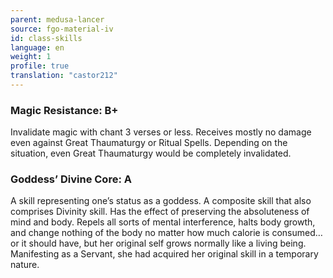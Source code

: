 ```yaml
---
parent: medusa-lancer
source: fgo-material-iv
id: class-skills
language: en
weight: 1
profile: true
translation: "castor212"
---
```


### Magic Resistance: B+

Invalidate magic with chant 3 verses or less.
Receives mostly no damage even against Great Thaumaturgy or Ritual Spells.
Depending on the situation, even Great Thaumaturgy would be completely invalidated.

### Goddess’ Divine Core: A

A skill representing one’s status as a goddess.
A composite skill that also comprises Divinity skill.
Has the effect of preserving the absoluteness of mind and body. Repels all sorts of mental interference, halts body growth, and change nothing of the body no matter how much calorie is consumed…or it should have, but her original self grows normally like a living being.
Manifesting as a Servant, she had acquired her original skill in a temporary nature.
